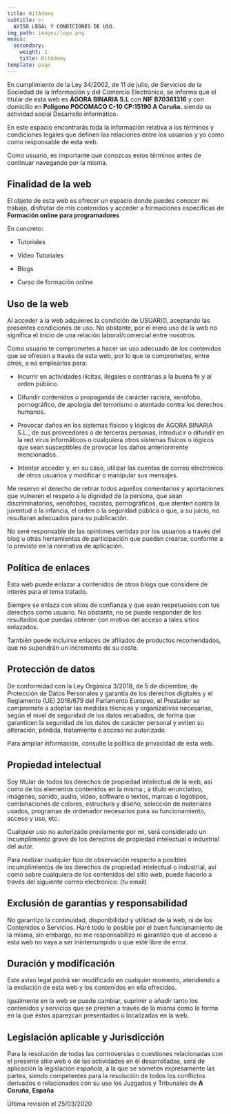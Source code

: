 ```yaml
---
title: BitAdemy
subtitle: >-
  AVISO LEGAL Y CONDICIONES DE USO.
img_path: images/logo.png
menus:
  secondary:
    weight: 1
    title: BitAdemy
template: page
---
```



En cumplimiento de la Ley 34/2002, de 11 de julio, de Servicios de la Sociedad de la Información y del Comercio Electrónico, se informa que el titular de esta web es **ÁGORA BINARIA S.L** con **NIF B70361316** y con domicilio en **Polígono POCOMACO C-10 CP:15190 A Coruña.** siendo su actividad social Desarrollo informático.

En este espacio encontrarás toda la información relativa a los términos y condiciones legales que definen las relaciones entre los usuarios y yo como como responsable de esta web.

Como usuario, es importante que conozcas estos términos antes de continuar navegando por la misma.



## Finalidad de la web

El objeto de esta web es ofrecer un espacio donde puedes conocer mi trabajo, disfrutar de mis contenidos y acceder a formaciones específicas de **Formación online para programadores**

En concreto:

-	Tutoriales

-	Video Tutoriales

-	Blogs

- Curso de formación online


## Uso de la web

Al acceder a la web adquieres la condición de USUARIO, aceptando las presentes condiciones de uso. No obstante, por el mero uso de la web no significa el inicio de una relación laboral/comercial entre nosotros.

Como usuario te comprometes a hacer un uso adecuado de los contenidos que se ofrecen a través de esta web, por lo que te comprometes, entre otros, a no emplearlos para:

-	Incurrir en actividades ilícitas, ilegales o contrarias a la buena fe y al orden público.

-	Difundir contenidos o propaganda de carácter racista, xenófobo, pornográfico, de apología del terrorismo o atentado contra los derechos humanos.

-	Provocar daños en los sistemas físicos y lógicos de ÁGORA BINARIA S.L., de sus proveedores o de terceras personas, introducir o difundir en la red virus informáticos o cualquiera otros sistemas físicos o lógicos que sean susceptibles de provocar los daños anteriormente mencionados.

-	Intentar acceder y, en su caso, utilizar las cuentas de correo electrónico de otros usuarios y modificar o manipular sus mensajes.

Me reservo el derecho de retirar todos aquellos comentarios y aportaciones que vulneren el respeto a la dignidad de la persona, que sean discriminatorios, xenófobos, racistas, pornográficos, que atenten contra la juventud o la infancia, el orden o la seguridad pública o que, a su juicio, no resultaran adecuados para su publicación.

No seré responsable de las opiniones vertidas por los usuarios a través del blog u otras herramientas de participación que puedan crearse, conforme a lo previsto en la normativa de aplicación.



## Política de enlaces

Esta web puede enlazar a contenidos de otros blogs que considere de interés para el tema tratado.

Siempre se enlaza con sitios de confianza y que sean respetuosos con tus derechos como usuario. No obstante, no se puede responder de los resultados que puedas obtener con motivo del acceso a tales sitios enlazados.

También puede incluirse enlaces de afiliados de productos recomendados, que no supondrán un incremento de su coste.



## Protección de datos

De conformidad con la Ley Orgánica 3/2018, de 5 de diciembre, de Protección de Datos Personales y garantía de los derechos digitales y el Reglamento (UE) 2016/679 del Parlamento Europeo, el Prestador se compromete a adoptar las medidas técnicas y organizativas necesarias, según el nivel de seguridad de los datos recabados, de forma que garanticen la seguridad de los datos de carácter personal y eviten su alteración, pérdida, tratamiento o acceso no autorizado.

Para ampliar información, consulte la política de privacidad de esta web.



## Propiedad intelectual

Soy titular de todos los derechos de propiedad intelectual de la web, así como de los elementos contenidos en la misma ; a título enunciativo, imágenes, sonido, audio, vídeo, software o textos, marcas o logotipos, combinaciones de colores, estructura y diseño, selección de materiales usados, programas de ordenador necesarios para su funcionamiento, acceso y uso, etc.

Cualquier uso no autorizado previamente por mí, será considerado un incumplimiento grave de los derechos de propiedad intelectual o industrial del autor.


Para realizar cualquier tipo de observación respecto a posibles incumplimientos de los derechos de propiedad intelectual o industrial, así como sobre cualquiera de los contenidos del sitio web, puede hacerlo a través del siguiente correo electrónico: (tu email)



## Exclusión de garantías y responsabilidad

No garantizo la continuidad, disponibilidad y utilidad de la web, ni de los Contenidos o Servicios. Haré todo lo posible por el buen funcionamiento de la misma, sin embargo, no me responsabilizo ni garantizo que el acceso a esta web no vaya a ser ininterrumpido o que esté libre de error.



## Duración y modificación

Este aviso legal podrá ser modificado en cualquier momento, atendiendo a la evolución de esta web y los contenidos en ella ofrecidos.

Igualmente en la web se puede cambiar, suprimir o añadir tanto los contenidos y servicios que se presten a través de la misma como la forma en la que éstos aparezcan presentados o localizadas en la web.



## Legislación aplicable y Jurisdicción

Para la resolución de todas las controversias o cuestiones relacionadas con el presente sitio web o de las actividades en él desarrolladas, será de aplicación la legislación española, a la que se someten expresamente las partes, siendo competentes para la resolución de todos los conflictos derivados o relacionados con su uso los Juzgados y Tribunales de **A Coruña, España**


Última revisión el 25/03/2020
